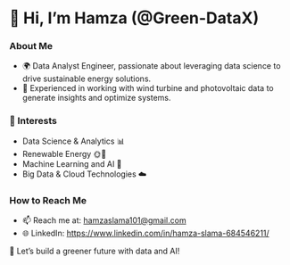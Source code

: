 # 👋 Hi, I’m Hamza (@Green-DataX)  
### About Me 
- 🌍 Data Analyst Engineer, passionate about leveraging data science to drive sustainable energy solutions.
- 💼 Experienced in working with wind turbine and photovoltaic data to generate insights and optimize systems.
### 👀 Interests  
- Data Science & Analytics 📊  
- Renewable Energy 🌞💨  
- Machine Learning and AI 🤖  
- Big Data & Cloud Technologies ☁️
### How to Reach Me  
- 📫 Reach me at: hamzaslama101@gmail.com 
- 🌐 LinkedIn: https://www.linkedin.com/in/hamza-slama-684546211/

🚀 Let’s build a greener future with data and AI!  
 


<!---
Green-DataX/Green-DataX is a ✨ special ✨ repository because its `README.md` (this file) appears on your GitHub profile.
You can click the Preview link to take a look at your changes.
--->
